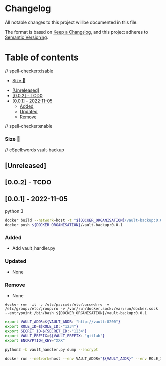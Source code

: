 # Changelog

<!-- markdown-link-check-disable -->

All notable changes to this project will be documented in this file.

The format is based on [Keep a Changelog](https://keepachangelog.com/en/1.0.0),
and this project adheres to [Semantic Versioning](https://semver.org/spec/v2.0.0.html).

# Table of contents

// spell-checker:disable

<!-- toc -->

  * [Size 🌈](#size-%F0%9F%8C%88)
- [[Unreleased]](#unreleased)
- [[0.0.2] - TODO](#002---todo)
- [[0.0.1] - 2022-11-05](#001---2022-11-05)
  * [Added](#added)
  * [Updated](#updated)
  * [Remove](#remove)

<!-- tocstop -->

// spell-checker:enable

### Size 🌈

// cSpell:words vault-backup

## [Unreleased]

<!--lint disable no-undefined-references-->

## [0.0.2] - TODO

## [0.0.1] - 2022-11-05

python:3

```bash
docker build --network=host -t "${DOCKER_ORGANISATION}/vault-backup:0.0.1" --squash .
docker push ${DOCKER_ORGANISATION}/vault-backup:0.0.1
```

### Added

- Add vault_handler.py

### Updated

- None

### Remove

- None

`docker run -it -v /etc/passwd:/etc/passwd:ro -v /etc/group:/etc/group:ro -v /var/run/docker.sock:/var/run/docker.sock --entrypoint /bin/bash ${DOCKER_ORGANISATION}/vault-backup:0.0.1`

```bash
export VAULT_ADDR=${VAULT_ADDR:-"http://vault:8200"}
export ROLE_ID=${ROLE_ID:-"1234"}
export SECRET_ID=${SECRET_ID:-"1234"}
export VAULT_PREFIX=${VAULT_PREFIX:-"gitlab"}
export ENCRYPTION_KEY="XXX"

python3 -b vault_handler.py dump --encrypt

docker run --network=host --env VAULT_ADDR="${VAULT_ADDR}" --env ROLE_ID="${ROLE_ID}" --env SECRET_ID="${SECRET_ID}" --env VAULT_PREFIX="${VAULT_PREFIX}" --env ENCRYPTION_KEY="${ENCRYPTION_KEY}" --name test-vault-backup --rm jusmundi/vault-backup:latest print
```

<!-- markdown-link-check-enable -->
